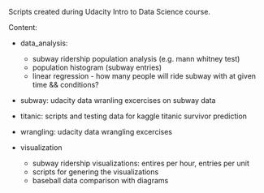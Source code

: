 Scripts created during Udacity Intro to Data Science course.

Content:

- data\_analysis:
    - subway ridership population analysis (e.g. mann whitney test)
    - population histogram (subway entries)
    - linear regression - how many people will ride subway with at given time && conditions?

- subway:
        udacity data wranling excercises on subway data

- titanic: 
	scripts and testing data for kaggle titanic survivor prediction

- wrangling:
        udacity data wrangling excercises

- visualization
    - subway ridership visualizations: entires per hour, entries per unit
    - scripts for genering the visualizations
    - baseball data comparison with diagrams

